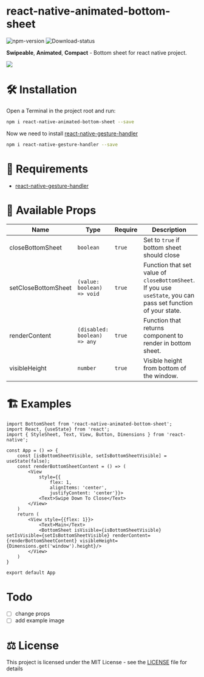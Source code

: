# react-native-animated-bottom-sheet
![npm-version](https://img.shields.io/npm/v/react-native-animated-bottom-sheet)
![Download-status](https://img.shields.io/npm/dm/react-native-animated-bottom-sheet)

**Swipeable**, **Animated**, **Compact** - Bottom sheet for react native project.

<img src="https://cdn.nextgov.com/media/img/upload/2020/10/19/NGspace20201019/860x394.jpg">

# 🛠 Installation
Open a Terminal in the project root and run:
```sh
npm i react-native-animated-bottom-sheet --save
```
Now we need to install [react-native-gesture-handler](https://github.com/software-mansion/react-native-gesture-handler)
```sh
npm i react-native-gesture-handler --save
```

# 📝 Requirements
- [react-native-gesture-handler](https://github.com/software-mansion/react-native-gesture-handler)

# 🧬 Available Props
|Name|Type|Require|Description|
|---|---|---|---|
|closeBottomSheet|`boolean`|`true`|Set to `true` if bottom sheet should close|
|setCloseBottomSheet|`(value: boolean) => void`|`true`|Function that set value of `closeBottomSheet`. If you use `useState`, you can pass set function of your state.|
|renderContent|`(disabled: boolean) => any`|`true`|Function that returns component to render in bottom sheet.|
|visibleHeight|`number`|`true`|Visible height from bottom of the window.|

# 🏗 Examples
```tsx
import BottomSheet from 'react-native-animated-bottom-sheet';
import React, {useState} from 'react';
import { StyleSheet, Text, View, Button, Dimensions } from 'react-native';

const App = () => {
    const [isBottomSheetVisible, setIsBottomSheetVisible] = useState(false);
    const renderBottomSheetContent = () => (
        <View 
            style={{
                flex: 1, 
                alignItems: 'center', 
                justifyContent: 'center'}}>
            <Text>Swipe Down To Close</Text>
        </View>
    )
    return (
        <View style={{flex: 1}}>
            <Text>Main</Text>
            <BottomSheet isVisible={isBottomSheetVisible} setIsVisible={setIsBottomSheetVisible} renderContent={renderBottomSheetContent} visibleHeight={Dimensions.get('window').height}/>
        </View>
    )
}

export default App
```
# Todo
- [ ] change props
- [ ] add example image

# ⚖️ License
This project is licensed under the MIT License - see the [LICENSE](https://github.com/postmelee/react-native-animated-bottom-sheet/blob/main/LICENSE) file for details

